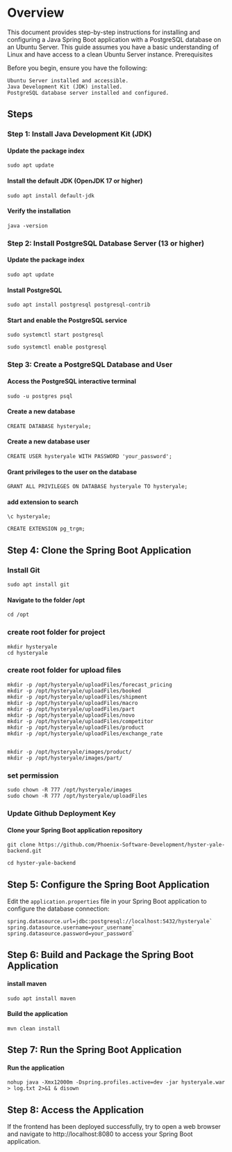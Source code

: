 # Overview

This document provides step-by-step instructions for installing and configuring a Java Spring Boot application with a PostgreSQL database on an Ubuntu Server. This guide assumes you have a basic understanding of Linux and have access to a clean Ubuntu Server instance.
Prerequisites

Before you begin, ensure you have the following:

    Ubuntu Server installed and accessible.
    Java Development Kit (JDK) installed.
    PostgreSQL database server installed and configured.

## Steps

### Step 1: Install Java Development Kit (JDK)

#### Update the package index
`sudo apt update`

#### Install the default JDK (OpenJDK 17 or higher)
`sudo apt install default-jdk`

#### Verify the installation
`java -version`

### Step 2: Install PostgreSQL Database Server (13 or higher)

#### Update the package index
`sudo apt update`

#### Install PostgreSQL
`sudo apt install postgresql postgresql-contrib`

#### Start and enable the PostgreSQL service
`sudo systemctl start postgresql`

`sudo systemctl enable postgresql`

### Step 3: Create a PostgreSQL Database and User

#### Access the PostgreSQL interactive terminal
`sudo -u postgres psql`

#### Create a new database
`CREATE DATABASE hysteryale;`

#### Create a new database user
`CREATE USER hysteryale WITH PASSWORD 'your_password';`

#### Grant privileges to the user on the database
`GRANT ALL PRIVILEGES ON DATABASE hysteryale TO hysteryale;`

#### add extension to search  
```angular2html
\c hysteryale;

CREATE EXTENSION pg_trgm;
```

## Step 4: Clone the Spring Boot Application

### Install Git
`sudo apt install git`

#### Navigate to the folder /opt
`cd /opt`

### create root folder for project

```
mkdir hysteryale
cd hysteryale
```
### create root folder for upload files
```
mkdir -p /opt/hysteryale/uploadFiles/forecast_pricing
mkdir -p /opt/hysteryale/uploadFiles/booked
mkdir -p /opt/hysteryale/uploadFiles/shipment
mkdir -p /opt/hysteryale/uploadFiles/macro
mkdir -p /opt/hysteryale/uploadFiles/part
mkdir -p /opt/hysteryale/uploadFiles/novo
mkdir -p /opt/hysteryale/uploadFiles/competitor
mkdir -p /opt/hysteryale/uploadFiles/product
mkdir -p /opt/hysteryale/uploadFiles/exchange_rate


mkdir -p /opt/hysteryale/images/product/
mkdir -p /opt/hysteryale/images/part/
```

### set permission

```angular2html
sudo chown -R 777 /opt/hysteryale/images
sudo chown -R 777 /opt/hysteryale/uploadFiles
```

### Update Github Deployment Key

#### Clone your Spring Boot application repository
`git clone https://github.com/Phoenix-Software-Development/hyster-yale-backend.git`

`cd hyster-yale-backend`

## Step 5: Configure the Spring Boot Application

Edit the `application.properties` file in your Spring Boot application to configure the database connection:

```
spring.datasource.url=jdbc:postgresql://localhost:5432/hysteryale`
spring.datasource.username=your_username`
spring.datasource.password=your_password`
```

## Step 6: Build and Package the Spring Boot Application

#### install maven
`sudo apt install maven`

#### Build the application
`mvn clean install`

## Step 7: Run the Spring Boot Application

#### Run the application
```
nohup java -Xmx12000m -Dspring.profiles.active=dev -jar hysteryale.war > log.txt 2>&1 & disown
```

## Step 8: Access the Application

If the frontend has been deployed successfully, try to open a web browser and navigate to http://localhost:8080 to access your Spring Boot application.
